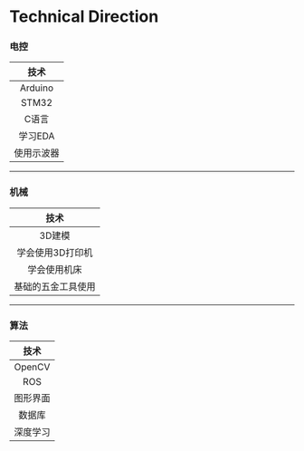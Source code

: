 # Technical Direction

### 电控
|    技术    |
| :--------: |
|  Arduino   |
|   STM32    |
|   C语言    |
|  学习EDA   |
| 使用示波器 |

----------
### 机械
|        技术        |
| :----------------: |
|       3D建模       |
|  学会使用3D打印机  |
|    学会使用机床    |
| 基础的五金工具使用 |

----------
### 算法
|   技术   |
| :------: |
|  OpenCV  |
|   ROS    |
| 图形界面 |
|  数据库  |
| 深度学习 |